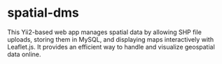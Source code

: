 # spatial-dms
This Yii2-based web app manages spatial data by allowing SHP file uploads, storing them in MySQL, and displaying maps interactively with Leaflet.js. It provides an efficient way to handle and visualize geospatial data online.
